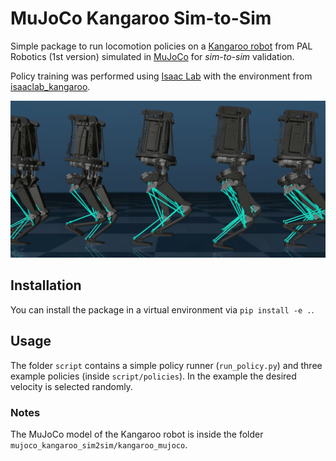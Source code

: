 # MuJoCo Kangaroo Sim-to-Sim

Simple package to run locomotion policies on a [Kangaroo robot](https://pal-robotics.com/robot/kangaroo/) from PAL Robotics (1st version) simulated in [MuJoCo](https://mujoco.org/) for *sim-to-sim* validation.

Policy training was performed using [Isaac Lab](https://isaac-sim.github.io/IsaacLab/main/index.html) with the environment from [isaaclab_kangaroo](https://github.com/hucebot/isaaclab_kangaroo).

![Kangaroos](docs/source/mujoco_walk.png)

## Installation

You can install the package in a virtual environment via `pip install -e .`.

## Usage

The folder `script` contains a simple policy runner (`run_policy.py`) and three example policies (inside `script/policies`). In the example the desired velocity is selected randomly.

### Notes

The MuJoCo model of the Kangaroo robot is inside the folder `mujoco_kangaroo_sim2sim/kangaroo_mujoco`.
